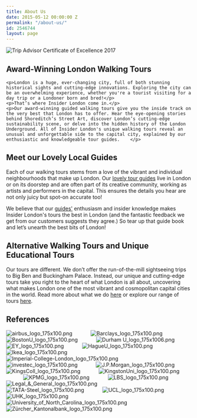 ```yaml
---
title: About Us
date: 2015-05-12 00:00:00 Z
permalink: "/about-us/"
id: 2546744
layout: page
---
```


<!-- Certificate of Excellence -->
<div>
	<img src="/uploads/2017_COE_Logos_API_178x180_en-US-UK.jpg" alt="Trip Advisor Certificate of Excellence 2017" />
</div>

<!-- Text -->
<div>
	<h2>Award-Winning London Walking Tours</h2>

	<p>London is a huge, ever-changing city, full of both stunning historical sights and cutting-edge innovations. Exploring the city can be an overwhelming experience, whether you're a tourist visiting for a day trip or a Londoner born and bred!</p>
	<p>That’s where Insider London come in.</p>
	<p>Our award-winning guided walking tours give you the inside track on the very best that London has to offer. Hear the eye-opening stories behind Shoreditch’s Street Art, discover London’s cutting-edge sustainability scene, or delve into the hidden history of the London Underground. All of Insider London's unique walking tours reveal an unusual and unforgettable side to the capital city, explained by our enthusiastic and knowledgeable tour guides.	</p>
</div>

<div>
	<h2>Meet our Lovely Local Guides</h2>
	<p>Each of our walking tours stems from a love of the vibrant and individual neighbourhoods that make up London. Our <a href="/tour-guides">lovely tour guides</a> live in London or on its doorstep and are often part of its creative community, working as artists and performers in the capital. This ensures the details you hear are not only juicy but spot-on accurate too!</p>
	<p>We believe that our <a href="/tour-guides">guides'</a> enthusiasm and insider knowledge makes Insider London's tours the best in London (and the fantastic feedback we get from our customers suggests they agree.) So tear up that guide book and let’s unearth the best bits of London!</p>
</div>

<div>
	<h2>Alternative Walking Tours and Unique Educational Tours</h2>
	<p>Our tours are different. We don’t offer the run-of-the-mill sightseeing trips to Big Ben and Buckingham Palace. Instead, our unique and cutting-edge tours take you right to the heart of what London is all about, uncovering what makes London one of the most vibrant and cosmopolitan capital cities in the world. Read more about what we do <a href="/about-us/">here</a> or explore our range of tours <a href="/tours/">here</a>.</p>

## References
![airbus_logo_175x100.png](/uploads/airbus_logo_175x100.png) &emsp;&emsp;&emsp; ![Barclays_logo_175x100.png](/uploads/Barclays_logo_175x100.png) &emsp;&emsp;&emsp; ![BostonU_logo_175x100.png](/uploads/BostonU_logo_175x100.png) &emsp;&emsp;&emsp; ![Durham U_logo_175x1006.png](/uploads/Durham%20U_logo_175x1006.png) &emsp;&emsp;&emsp; ![EY_logo_175x100.png](/uploads/EY_logo_175x100.png) &emsp;&emsp;&emsp; ![HagueU_logo_175x100.png](/uploads/HagueU_logo_175x100.png) &emsp;&emsp;&emsp; ![Ikea_logo_175x100.png](/uploads/Ikea_logo_175x100.png) &emsp;&emsp;&emsp; ![Imperial-College-London_logo_175x100.png](/uploads/Imperial-College-London_logo_175x100.png) &emsp;&emsp;&emsp; ![investec_logo_175x100.png](/uploads/investec_logo_175x100.png) &emsp;&emsp;&emsp; ![J.P.Morgan_logo_175x100.png](/uploads/J.P.Morgan_logo_175x100.png) &emsp;&emsp;&emsp; ![KingsColl_logo_175x100.png](/uploads/KingsColl_logo_175x100.png) &emsp;&emsp;&emsp; ![KingstonUni_logo_175x100.png](/uploads/KingstonUni_logo_175x100.png) &emsp;&emsp;&emsp; ![KPMG_logo_175x100.png](/uploads/KPMG_logo_175x100.png) &emsp;&emsp;&emsp; ![LBS_logo_175x100.png](/uploads/LBS_logo_175x100.png) &emsp;&emsp;&emsp; ![Legal_&_General_logo_175x100.png](/uploads/Legal_&_General_logo_175x100.png) &emsp;&emsp;&emsp; ![TATA-Steel_logo_175x100.png](/uploads/TATA-Steel_logo_175x100.png) &emsp;&emsp;&emsp; ![UCL_logo_175x100.png](/uploads/UCL_logo_175x100.png) &emsp;&emsp;&emsp; ![UHK_logo_175x100.png](/uploads/UHK_logo_175x100.png) &emsp;&emsp;&emsp; ![University_of_North_Carolina_logo_175x100.png](/uploads/University_of_North_Carolina_logo_175x100.png) &emsp;&emsp;&emsp; ![Zürcher_Kantonalbank_logo_175x100.png](/uploads/Z%C3%BCrcher_Kantonalbank_logo_175x100.png)